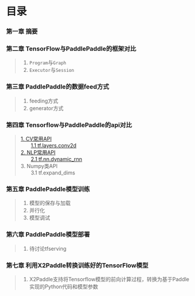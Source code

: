 # 目录

### 第一章 摘要

### 第二章 TensorFlow与PaddlePaddle的框架对比  
> 1. `Program`与`Graph`  
> 2. `Executor`与`Session`

### 第三章 PaddlePaddle的数据feed方式  
> 1. feeding方式  
> 2. generator方式

### 第四章 Tensorflow与PaddlePaddle的api对比  
> [1. CV常用API](api.md#cv常用api)  
> &#160; &#160; &#160; &#160;[1.1 tf.layers.conv2d](api.md#tflayersconv2d)  
> [2. NLP常用API](api.md#nlp常用api)  
> &#160; &#160; &#160; &#160;[2.1 tf.nn.dynamic_rnn](api.md#tfnndynamic_rnn)  
> 3. Numpy类API  
> &#160; &#160; &#160; &#160;3.1 tf.expand_dims

### 第五章 PaddlePaddle模型训练
> 1. 模型的保存与加载  
> 2. 并行化  
> 3. 模型调试  

### 第六章 PaddlePaddle模型部署
> 1. 待讨论tfserving

### 第七章 利用X2Paddle转换训练好的TensorFlow模型
> 1. X2Paddle支持将Tensorflow模型的前向计算过程，转换为基于Paddle实现的Python代码和模型参数  

